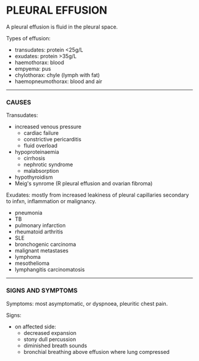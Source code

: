 # PLEURAL EFFUSION
A pleural effusion is fluid in the pleural space.

Types of effusion:

- transudates: protein <25g/L
- exudates: protein >35g/L
- haemothorax: blood
- empyema: pus
- chylothorax: chyle (lymph with fat)
- haemopneumothorax: blood and air
___
### CAUSES

Transudates: 

- increased venous pressure
	- cardiac failure
	- constrictive pericarditis
	- fluid overload
- hypoproteinaemia
	- cirrhosis
	- nephrotic syndrome
	- malabsorption
- hypothyroidism
- Meig's synrome (R pleural effusion and ovarian fibroma)

Exudates: mostly from increased leakiness of pleural capillaries secondary to infxn, inflammation or malignancy.

- pneumonia
- TB
- pulmonary infarction
- rheumatoid arthritis
- SLE
- bronchogenic carcinoma
- malignant metastases
- lymphoma
- mesothelioma
- lymphangitis carcinomatosis

___
### SIGNS AND SYMPTOMS

Symptoms: most asymptomatic, or dyspnoea, pleuritic chest pain.

Signs: 

- on affected side:
	- decreased expansion
	- stony dull percussion
	- diminished breath sounds
	- bronchial breathing above effusion where lung compressed


